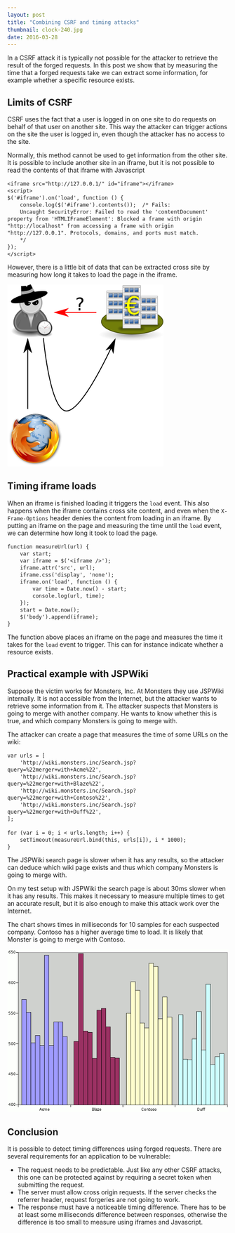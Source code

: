 ```yaml
---
layout: post
title: "Combining CSRF and timing attacks"
thumbnail: clock-240.jpg
date: 2016-03-28
---
```


In a CSRF attack it is typically not possible for the attacker to retrieve the result of the forged requests. In this post we show that by measuring the time that a forged requests take we can extract some information, for example whether a specific resource exists.

## Limits of CSRF

CSRF uses the fact that a user is logged in on one site to do requests on behalf of that user on another site. This way the attacker can trigger actions on the site the user is logged in, even though the attacker has no access to the site.

Normally, this method cannot be used to get information from the other site. It is possible to include another site in an iframe, but it is not possible to read the contents of that iframe with Javascript

    <iframe src="http://127.0.0.1/" id="iframe"></iframe>
    <script>
    $('#iframe').on('load', function () {
        console.log($('#iframe').contents());  /* Fails:
        Uncaught SecurityError: Failed to read the 'contentDocument' property from 'HTMLIFrameElement': Blocked a frame with origin "http://localhost" from accessing a frame with origin "http://127.0.0.1". Protocols, domains, and ports must match.
        */
    });
    </script>

However, there is a little bit of data that can be extracted cross site by measuring how long it takes to load the page in the iframe.

![Can an attacker retrieve a result from another site with CSRF?](/images/csrf-timing.png)

## Timing iframe loads

When an iframe is finished loading it triggers the `load` event. This also happens when the iframe contains cross site content, and even when the `X-Frame-Options` header denies the content from loading in an iframe. By putting an iframe on the page and measuring the time until the `load` event, we can determine how long it took to load the page.

    function measureUrl(url) {
        var start;
        var iframe = $('<iframe />');
        iframe.attr('src', url);
        iframe.css('display', 'none');
        iframe.on('load', function () {
            var time = Date.now() - start;
            console.log(url, time);
        });
        start = Date.now();
        $('body').append(iframe);
    }

The function above places an iframe on the page and measures the time it takes for the `load` event to trigger. This can for instance indicate whether a resource exists.

## Practical example with JSPWiki

Suppose the victim works for Monsters, Inc. At Monsters they use JSPWiki internally. It is not accessible from the Internet, but the attacker wants to retrieve some information from it. The attacker suspects that Monsters is going to merge with another company. He wants to know whether this is true, and which company Monsters is going to merge with.

The attacker can create a page that measures the time of some URLs on the wiki:

    var urls = [
        'http://wiki.monsters.inc/Search.jsp?query=%22merger+with+Acme%22',
        'http://wiki.monsters.inc/Search.jsp?query=%22merger+with+Blaze%22',
        'http://wiki.monsters.inc/Search.jsp?query=%22merger+with+Contoso%22',
        'http://wiki.monsters.inc/Search.jsp?query=%22merger+with+Duff%22',
    ];

    for (var i = 0; i < urls.length; i++) {
        setTimeout(measureUrl.bind(this, urls[i]), i * 1000);
    }

The JSPWiki search page is slower when it has any results, so the attacker can deduce which wiki page exists and thus which company Monsters is going to merge with.

On my test setup with JSPWiki the search page is about 30ms slower when it has any results. This makes it necessary to measure multiple times to get an accurate result, but it is also enough to make this attack work over the Internet.

The chart shows times in milliseconds for 10 samples for each suspected company. Contoso has a higher average time to load. It is likely that Monster is going to merge with Contoso.

![Searching for Contoso shows a higher average time to load](/images/merger-timing-graph.png)

## Conclusion

It is possible to detect timing differences using forged requests. There are several requirements for an application to be vulnerable:

* The request needs to be predictable. Just like any other CSRF attacks, this one can be protected against by requiring a secret token when submitting the request.
* The server must allow cross origin requests. If the server checks the referrer header, request forgeries are not going to work.
* The response must have a noticeable timing difference. There has to be at least some milliseconds difference between responses, otherwise the difference is too small to measure using iframes and Javascript.
